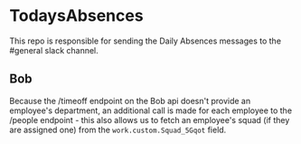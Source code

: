 # TodaysAbsences

This repo is responsible for sending the Daily Absences messages to the #general slack channel.

## Bob

Because the /timeoff endpoint on the Bob api doesn't provide an employee's department, an additional call is made for each employee to the /people endpoint - this also allows us to fetch an employee's squad (if they are assigned one) from the `work.custom.Squad_5Gqot` field.